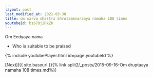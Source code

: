 ```yaml
---
layout: post
last_modified_at: 2021-03-30
title: om sarva shastra bhrutaamvaraaya namaha 108 times
youtubeId: bsp7Bj2RkZU
---
```

 
 
Om Eedyaya nama 
 
 -  Who is suitable to be praised 
 
  
 
  
 
 
 
 
 
 


{% include youtubePlayer.html id=page.youtubeId %}
 
[Next]({{ site.baseurl }}{% link  split2/_posts/2015-09-16-Om druptaaya namaha 108 times.md%})
 
